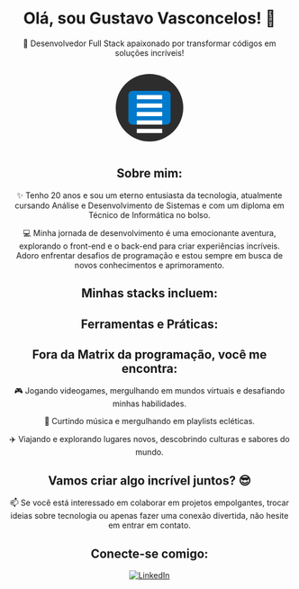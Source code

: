<h1 align="center">Olá, sou Gustavo Vasconcelos! 👋</h1>

<p align="center">🚀 Desenvolvedor Full Stack apaixonado por transformar códigos em soluções incríveis!</p>

<svg xmlns="http://www.w3.org/2000/svg" width="150" height="150" viewBox="0 0 100 100" style="display: block; margin: 0 auto;">
  <circle cx="50" cy="50" r="40" fill="#2D2D2D" />
  <rect x="25" y="30" width="50" height="40" rx="5" ry="5" fill="#007ACC" />
  <rect x="35" y="35" width="30" height="5" fill="#FFFFFF" />
  <rect x="35" y="45" width="30" height="5" fill="#FFFFFF" />
  <rect x="35" y="55" width="30" height="5" fill="#FFFFFF" />
  <rect x="35" y="65" width="30" height="5" fill="#FFFFFF" />
  <rect x="35" y="75" width="30" height="5" fill="#FFFFFF" />
</svg>

<h2 align="center">Sobre mim:</h2>

<p align="center">✨ Tenho 20 anos e sou um eterno entusiasta da tecnologia, atualmente cursando Análise e Desenvolvimento de Sistemas e com um diploma em Técnico de Informática no bolso.</p>

<p align="center">💻 Minha jornada de desenvolvimento é uma emocionante aventura, explorando o front-end e o back-end para criar experiências incríveis. Adoro enfrentar desafios de programação e estou sempre em busca de novos conhecimentos e aprimoramento.</p>

<h2 align="center">Minhas stacks incluem:</h2>

<!-- Sua lista de stacks aqui -->

<h2 align="center">Ferramentas e Práticas:</h2>

<!-- Sua lista de ferramentas e práticas aqui -->

<h2 align="center">Fora da Matrix da programação, você me encontra:</h2>

<p align="center">🎮 Jogando videogames, mergulhando em mundos virtuais e desafiando minhas habilidades.</p>
<p align="center">🎵 Curtindo música e mergulhando em playlists ecléticas.</p>
<p align="center">✈️ Viajando e explorando lugares novos, descobrindo culturas e sabores do mundo.</p>

<h2 align="center">Vamos criar algo incrível juntos? 😎</h2>

<p align="center">📫 Se você está interessado em colaborar em projetos empolgantes, trocar ideias sobre tecnologia ou apenas fazer uma conexão divertida, não hesite em entrar em contato.</p>

<h2 align="center">Conecte-se comigo:</h2>

<p align="center">
  <a href="https://www.linkedin.com/in/gustavo-vasconcelos-6684a9259/">
    <img src="https://img.shields.io/badge/LinkedIn-0077B5?style=for-the-badge&logo=linkedin&logoColor=white" alt="LinkedIn">
  </a>
</p>
